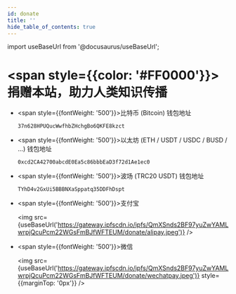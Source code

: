 ```yaml
---
id: donate
title: ''
hide_table_of_contents: true
---
```


import useBaseUrl from '@docusaurus/useBaseUrl';

<div style={{textAlign:'center', marginTop: '20px'}}>

# <span style={{color: '#FF0000'}}>捐赠本站，助力人类知识传播</span>

<div style={{fontSize: '18px', fontWeight: 'normal', display: 'inline-block', textAlign: 'left'}}>

- <span style={{fontWeight: '500'}}>比特币 (Bitcoin) 钱包地址</span>

  ```
  37n628HPUQucWwfhbZHchgBo6QKFE8kzct
  ```

- <span style={{fontWeight: '500'}}>以太坊 (ETH / USDT / USDC / BUSD / ...) 钱包地址</span>

  ```
  0xcd2CA42700abcdE0Ea5c86bbbEaD3f72d1Ae1ec0
  ```

- <span style={{fontWeight: '500'}}>波场 (TRC20 USDT) 钱包地址</span>

  ```
  TYhD4v2GxUi5BBBNXaSppatq35DDFhDspt
  ```

- <span style={{fontWeight: '500'}}>支付宝</span><br/>

  <img src={useBaseUrl('https://gateway.ipfscdn.io/ipfs/QmXSnds2BF97yuZwYAMLwrpjQcuPcm22WGsFmBJfWFTEUM/donate/alipay.jpeg')} /><br/>

- <span style={{fontWeight: '500'}}>微信</span><br/>

  <img src={useBaseUrl('https://gateway.ipfscdn.io/ipfs/QmXSnds2BF97yuZwYAMLwrpjQcuPcm22WGsFmBJfWFTEUM/donate/wechatpay.jpeg')} style={{marginTop: '0px'}} /><br/><br/>

</div>

</div>